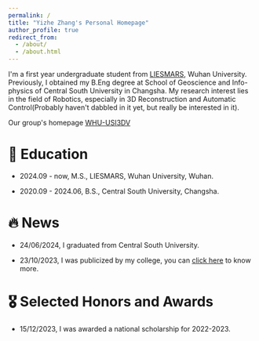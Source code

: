```yaml
---
permalink: /
title: "Yizhe Zhang's Personal Homepage"
author_profile: true
redirect_from: 
  - /about/
  - /about.html
---
```



I'm a first year undergraduate student from [LIESMARS](https://liesmars.whu.edu.cn/), Wuhan University. Previously, I obtained my B.Eng degree at School of Geoscience and Info-physics of Central South University in Changsha. My research interest lies in the field of Robotics, especially in 3D Reconstruction and Automatic Control(Probably haven't dabbled in it yet, but really be interested in it).

Our group's homepage [WHU-USI3DV](https://github.com/WHU-USI3DV)

📖 Education
======

- 2024.09 - now, M.S., LIESMARS, Wuhan University, Wuhan.

- 2020.09 - 2024.06, B.S., Central South University, Changsha.


🔥 News
======

- 24/06/2024, I graduated from Central South University.
 
- 23/10/2023, I was publicized by my college, you can [click here](https://mp.weixin.qq.com/s/5-uR-y1dhPx0i8-yOfTN4Q) to know more.


🎖 Selected Honors and Awards
======
- 15/12/2023, I was awarded a national scholarship for 2022-2023.
